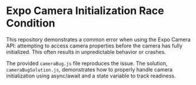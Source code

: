 # Expo Camera Initialization Race Condition

This repository demonstrates a common error when using the Expo Camera API: attempting to access camera properties before the camera has fully initialized.  This often results in unpredictable behavior or crashes.

The provided `cameraBug.js` file reproduces the issue. The solution, `cameraBugSolution.js`, demonstrates how to properly handle camera initialization using async/await and a state variable to track readiness.